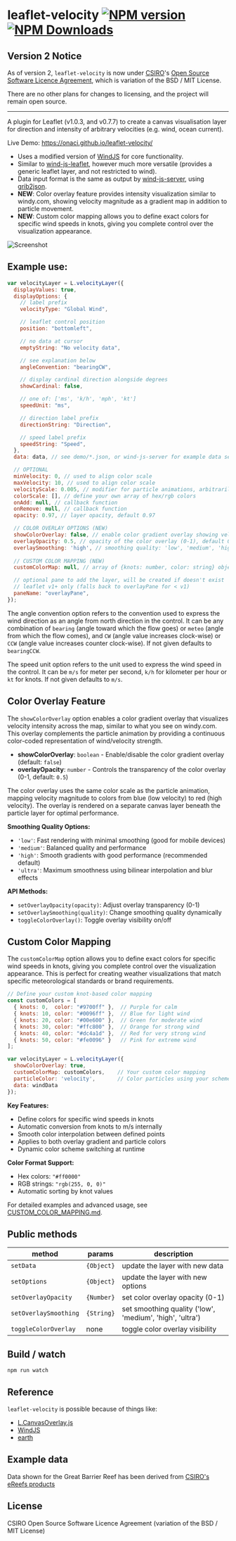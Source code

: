 # leaflet-velocity [![NPM version][npm-image]][npm-url] [![NPM Downloads][npm-downloads-image]][npm-url]

## Version 2 Notice

As of version 2, `leaflet-velocity` is now under [CSIRO](https://www.csiro.au)'s [Open Source Software Licence Agreement](LICENSE.md), which is variation of the BSD / MIT License.

There are no other plans for changes to licensing, and the project will remain open source.

---

A plugin for Leaflet (v1.0.3, and v0.7.7) to create a canvas visualisation layer for direction and intensity of arbitrary velocities (e.g. wind, ocean current).

Live Demo: https://onaci.github.io/leaflet-velocity/

- Uses a modified version of [WindJS](https://github.com/Esri/wind-js) for core functionality.
- Similar to [wind-js-leaflet](https://github.com/danwild/wind-js-leaflet), however much more versatile (provides a generic leaflet layer, and not restricted to wind).
- Data input format is the same as output by [wind-js-server](https://github.com/danwild/wind-js-server), using [grib2json](https://github.com/cambecc/grib2json).
- **NEW**: Color overlay feature provides intensity visualization similar to windy.com, showing velocity magnitude as a gradient map in addition to particle movement.
- **NEW**: Custom color mapping allows you to define exact colors for specific wind speeds in knots, giving you complete control over the visualization appearance.

![Screenshot](/screenshots/velocity.gif?raw=true)

## Example use:

```javascript
var velocityLayer = L.velocityLayer({
  displayValues: true,
  displayOptions: {
    // label prefix
    velocityType: "Global Wind",

    // leaflet control position
    position: "bottomleft",

    // no data at cursor
    emptyString: "No velocity data",

    // see explanation below
    angleConvention: "bearingCW",

    // display cardinal direction alongside degrees
    showCardinal: false,

    // one of: ['ms', 'k/h', 'mph', 'kt']
    speedUnit: "ms",

    // direction label prefix
    directionString: "Direction",

    // speed label prefix
    speedString: "Speed",
  },
  data: data, // see demo/*.json, or wind-js-server for example data service

  // OPTIONAL
  minVelocity: 0, // used to align color scale
  maxVelocity: 10, // used to align color scale
  velocityScale: 0.005, // modifier for particle animations, arbitrarily defaults to 0.005
  colorScale: [], // define your own array of hex/rgb colors
  onAdd: null, // callback function
  onRemove: null, // callback function
  opacity: 0.97, // layer opacity, default 0.97

  // COLOR OVERLAY OPTIONS (NEW)
  showColorOverlay: false, // enable color gradient overlay showing velocity intensity
  overlayOpacity: 0.5, // opacity of the color overlay (0-1), default 0.5
  overlaySmoothing: 'high', // smoothing quality: 'low', 'medium', 'high', 'ultra'
  
  // CUSTOM COLOR MAPPING (NEW)
  customColorMap: null, // array of {knots: number, color: string} objects for custom colors

  // optional pane to add the layer, will be created if doesn't exist
  // leaflet v1+ only (falls back to overlayPane for < v1)
  paneName: "overlayPane",
});
```

The angle convention option refers to the convention used to express the wind direction as an angle from north direction in the control.
It can be any combination of `bearing` (angle toward which the flow goes) or `meteo` (angle from which the flow comes),
and `CW` (angle value increases clock-wise) or `CCW` (angle value increases counter clock-wise). If not given defaults to `bearingCCW`.

The speed unit option refers to the unit used to express the wind speed in the control.
It can be `m/s` for meter per second, `k/h` for kilometer per hour or `kt` for knots. If not given defaults to `m/s`.

## Color Overlay Feature

The `showColorOverlay` option enables a color gradient overlay that visualizes velocity intensity across the map, similar to what you see on windy.com. This overlay complements the particle animation by providing a continuous color-coded representation of wind/velocity strength.

- **showColorOverlay**: `boolean` - Enable/disable the color gradient overlay (default: `false`)
- **overlayOpacity**: `number` - Controls the transparency of the color overlay (0-1, default: `0.5`)

The color overlay uses the same color scale as the particle animation, mapping velocity magnitude to colors from blue (low velocity) to red (high velocity). The overlay is rendered on a separate canvas layer beneath the particle layer for optimal performance.

**Smoothing Quality Options:**
- `'low'`: Fast rendering with minimal smoothing (good for mobile devices)
- `'medium'`: Balanced quality and performance
- `'high'`: Smooth gradients with good performance (recommended default)
- `'ultra'`: Maximum smoothness using bilinear interpolation and blur effects

**API Methods:**
- `setOverlayOpacity(opacity)`: Adjust overlay transparency (0-1)
- `setOverlaySmoothing(quality)`: Change smoothing quality dynamically
- `toggleColorOverlay()`: Toggle overlay visibility on/off

## Custom Color Mapping

The `customColorMap` option allows you to define exact colors for specific wind speeds in knots, giving you complete control over the visualization appearance. This is perfect for creating weather visualizations that match specific meteorological standards or brand requirements.

```javascript
// Define your custom knot-based color mapping
const customColors = [
  { knots: 0,  color: "#9700ff" },  // Purple for calm
  { knots: 10, color: "#0096ff" },  // Blue for light wind
  { knots: 20, color: "#00e600" },  // Green for moderate wind
  { knots: 30, color: "#ffc800" },  // Orange for strong wind
  { knots: 40, color: "#dc4a1d" },  // Red for very strong wind
  { knots: 50, color: "#fe0096" }   // Pink for extreme wind
];

var velocityLayer = L.velocityLayer({
  showColorOverlay: true,
  customColorMap: customColors,    // Your custom color mapping
  particleColor: 'velocity',       // Color particles using your scheme
  data: windData
});
```

**Key Features:**
- Define colors for specific wind speeds in knots
- Automatic conversion from knots to m/s internally
- Smooth color interpolation between defined points
- Applies to both overlay gradient and particle colors
- Dynamic color scheme switching at runtime

**Color Format Support:**
- Hex colors: `"#ff0000"`
- RGB strings: `"rgb(255, 0, 0)"`
- Automatic sorting by knot values

For detailed examples and advanced usage, see [CUSTOM_COLOR_MAPPING.md](CUSTOM_COLOR_MAPPING.md).

## Public methods

| method       | params     | description                       |
| ------------ | ---------- | --------------------------------- |
| `setData`    | `{Object}` | update the layer with new data    |
| `setOptions` | `{Object}` | update the layer with new options |
| `setOverlayOpacity` | `{Number}` | set color overlay opacity (0-1) |
| `setOverlaySmoothing` | `{String}` | set smoothing quality ('low', 'medium', 'high', 'ultra') |
| `toggleColorOverlay` | none | toggle color overlay visibility |

## Build / watch

```shell
npm run watch
```

## Reference

`leaflet-velocity` is possible because of things like:

- [L.CanvasOverlay.js](https://gist.github.com/Sumbera/11114288)
- [WindJS](https://github.com/Esri/wind-js)
- [earth](https://github.com/cambecc/earth)

## Example data

Data shown for the Great Barrier Reef has been derived from [CSIRO's eReefs products](https://research.csiro.au/ereefs/)

## License

CSIRO Open Source Software Licence Agreement (variation of the BSD / MIT License)

[npm-image]: https://badge.fury.io/js/leaflet-velocity.svg
[npm-url]: https://www.npmjs.com/package/leaflet-velocity
[npm-downloads-image]: https://img.shields.io/npm/dt/leaflet-velocity.svg
